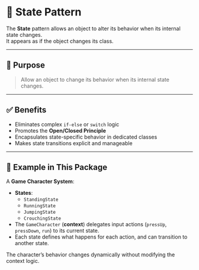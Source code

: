 # 🧍 State Pattern

The **State** pattern allows an object to alter its behavior when its internal state changes.  
It appears as if the object changes its class.

---

## 🎯 Purpose

> Allow an object to change its behavior when its internal state changes.

---

## ✅ Benefits

- Eliminates complex `if-else` or `switch` logic  
- Promotes the **Open/Closed Principle**  
- Encapsulates state-specific behavior in dedicated classes  
- Makes state transitions explicit and manageable  

---

## 📌 Example in This Package

A **Game Character System**:

- **States**:
  - `StandingState`
  - `RunningState`
  - `JumpingState`
  - `CrouchingState`
- The `GameCharacter` (**context**) delegates input actions (`pressUp`, `pressDown`, `run`) to its current state.
- Each state defines what happens for each action, and can transition to another state.

The character’s behavior changes dynamically without modifying the context logic.
